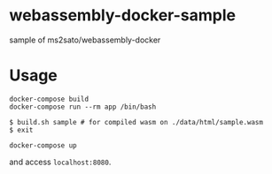 # webassembly-docker-sample
sample of ms2sato/webassembly-docker

# Usage

```
docker-compose build
docker-compose run --rm app /bin/bash

$ build.sh sample # for compiled wasm on ./data/html/sample.wasm
$ exit

docker-compose up
```

and access `localhost:8080`. 
